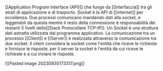 [[Application Program Interface (API)]] che funge da [[Interfaccia]] tra gli strati di applicazione e di trasporto.
Socket è la API di [[internet]] per eccellenza.
Due processi comunicano mandando dati alla socket, e leggendoli da questa mentre il resto della connessione è responsabilità dei restanti 5 livelli dello[[Stack Protocollare TCP-IP]].
Un Socket è una struttura dati astratta utilizzata dal programma applicativo.
La comunicazione tra un processo [[Client]] e [[Server]] è realizzata attraverso la comunicazione tra due socket.
Il client considera la socket come l'entità che riceve le richieste e fornisce le risposte, per il server la socket è l'entità da cui riceve le richieste e a cui inviare le risposte.

![[Pasted image 20230930173317.png]]